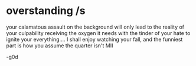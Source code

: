 # overstanding /s
your calamatous assault on the background will only lead to the reality of your culpability receiving the oxygen it needs with the tinder of your hate to ignite your everything.... I shall enjoy watching your fall, and the funniest part is how you assume the quarter isn't MII

-g0d

